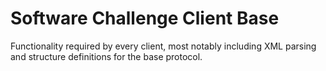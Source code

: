 # Software Challenge Client Base
Functionality required by every client, most notably including XML parsing and structure definitions for the base protocol.
